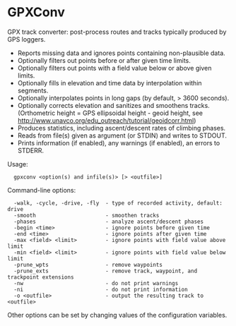 # GPXConv

GPX track converter: post-process routes and tracks typically produced by GPS loggers.

* Reports missing data and ignores points containing non-plausible data.
* Optionally filters out points before or after given time limits.
* Optionally filters out points with a field value below or above given limits.
* Optionally fills in elevation and time data by interpolation within segments.
* Optionally interpolates points in long gaps (by default, > 3600 seconds).
* Optionally corrects elevation and sanitizes and smoothens tracks.
  (Orthometric height = GPS ellipsoidal height - geoid height,
  see http://www.unavco.org/edu_outreach/tutorial/geoidcorr.html)
* Produces statistics, including ascent/descent rates of climbing phases.
* Reads from file(s) given as argument (or STDIN) and writes to STDOUT.
* Prints information (if enabled), any warnings (if enabled), an errors to STDERR.

Usage:
```
  gpxconv <option(s) and infile(s)> [> <outfile>]
```
Command-line options:
```
  -walk, -cycle, -drive, -fly  - type of recorded activity, default: drive
  -smooth                      - smoothen tracks
  -phases                      - analyze ascent/descent phases
  -begin <time>                - ignore points before given time
  -end <time>                  - ignore points after given time
  -max <field> <limit>         - ignore points with field value above limit
  -min <field> <limit>         - ignore points with field value below limit
  -prune_wpts                  - remove waypoints
  -prune_exts                  - remove track, waypoint, and trackpoint extensions
  -nw                          - do not print warnings
  -ni                          - do not print information
  -o <outfile>                 - output the resulting track to <outfile>
```
Other options can be set by changing values of the configuration variables.

